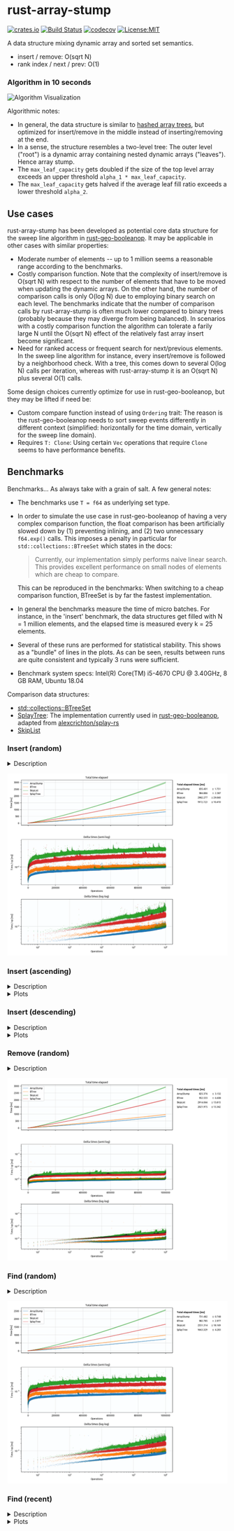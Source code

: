 # rust-array-stump

[![crates.io](https://img.shields.io/crates/v/array_stump.svg)](https://crates.io/crates/array_stump)
[![Build Status](https://github.com/bluenote10/rust-array-stump/workflows/ci/badge.svg)](https://github.com/bluenote10/rust-array-stump/actions?query=workflow%3Aci)
[![codecov](https://codecov.io/gh/bluenote10/rust-array-stump/branch/master/graph/badge.svg)](https://codecov.io/gh/bluenote10/rust-array-stump)
[![License:MIT](https://img.shields.io/badge/License-MIT-yellow.svg)](https://opensource.org/licenses/MIT)

A data structure mixing dynamic array and sorted set semantics.

- insert / remove: O(sqrt N)
- rank index / next / prev: O(1)

### Algorithm in 10 seconds

![Algorithm Visualization](docs/algorithm_visualization.gif)

Algorithmic notes:
- In general, the data structure is similar to [hashed array trees](https://en.wikipedia.org/wiki/Hashed_array_tree), but optimized for insert/remove in the middle instead of inserting/removing at the end.
- In a sense, the structure resembles a two-level tree: The outer level ("root") is a dynamic array containing nested dynamic arrays ("leaves"). Hence array stump.
- The `max_leaf_capacity` gets doubled if the size of the top level array exceeds an upper threshold `alpha_1 * max_leaf_capacity`.
- The `max_leaf_capacity` gets halved if the average leaf fill ratio exceeds a lower threshold `alpha_2`.


## Use cases

rust-array-stump has been developed as potential core data structure for the sweep line algorithm in [rust-geo-booleanop](https://github.com/21re/rust-geo-booleanop). It may be applicable in other cases with similar properties:

- Moderate number of elements -- up to 1 million seems a reasonable range according to the benchmarks.
- Costly comparison function. Note that the complexity of insert/remove is O(sqrt N) with respect to the number of elements that have to be moved when updating the dynamic arrays. On the other hand, the number of comparison calls is only O(log N) due to employing binary search on each level. The benchmarks indicate that the number of comparison calls by rust-array-stump is often much lower compared to binary trees (probably because they may diverge from being balanced). In scenarios with a costly comparison function the algorithm can tolerate a farily large N until the O(sqrt N) effect of the relatively fast array insert become significant.
- Need for ranked access or frequent search for next/previous elements. In the sweep line algorithm for instance, every insert/remove is followed by a neighborhood check. With a tree, this comes down to several O(log N) calls per iteration, whereas with rust-array-stump it is an O(sqrt N) plus several O(1) calls.

Some design choices currently optimize for use in rust-geo-booleanop, but they may be lifted if need be:

- Custom compare function instead of using `Ordering` trait: The reason is the rust-geo-booleanop needs to sort sweep events differently in different context (simplified: horizontally for the time domain, vertically for the sweep line domain).
- Requires `T: Clone`: Using certain `Vec` operations that require `Clone` seems to have performance benefits.


## Benchmarks

Benchmarks... As always take with a grain of salt. A few general notes:

- The benchmarks use `T = f64` as underlying set type.

- In order to simulate the use case in rust-geo-booleanop of having a very complex comparison function, the float comparison has been artificially slowed down by (1) preventing inlining, and (2) two unnecessary `f64.exp()` calls. This imposes a penalty in particular for `std::collections::BTreeSet` which states in the docs:

    > Currently, our implementation simply performs naive linear search. This provides excellent performance on small nodes of elements which are cheap to compare.

    This can be reproduced in the benchmarks: When switching to a cheap comparison function, BTreeSet is by far the fastest implementation.

- In general the benchmarks measure the time of micro batches. For instance, in the 'insert' benchmark, the data structures get filled with N = 1 million elements, and the elapsed time is measured every k = 25 elements.

- Several of these runs are performed for statistical stability. This shows as a "bundle" of lines in the plots. As can be seen, results between runs are quite consistent and typically 3 runs were sufficient.

- Benchmark system specs: Intel(R) Core(TM) i5-4670 CPU @ 3.40GHz, 8 GB RAM, Ubuntu 18.04

Comparison data structures:

- [std::collections::BTreeSet](https://doc.rust-lang.org/std/collections/struct.BTreeSet.html)
- [SplayTree](https://github.com/21re/rust-geo-booleanop/tree/master/lib/src/splay): The implementation currently used in [rust-geo-booleanop](https://github.com/21re/rust-geo-booleanop), adapted from [alexcrichton/splay-rs](https://github.com/alexcrichton/splay-rs)
- [SkipList](https://docs.rs/skiplist/0.3.0/skiplist/)


### Insert (random)

<details>
<summary>Description</summary>
<br>

- This benchmark inserts N = 1 000 000 randomly drawn float elements in batches of k = 25 elements.
Elapsed time is evaluated after each batch.
</details>

![image](results/insert_avg_comparison.png/)


### Insert (ascending)

<details>
<summary>Description</summary>
<br>

- Same as above, but using ascending floating point numbers.
- With default settings, the SplayTree crashes with a stack overflow, and requires to manually raise the stack size to make it work.
</details>

<details>
<summary>Plots</summary>

![image](results/insert_asc_comparison.png/)

</details>


### Insert (descending)

<details>
<summary>Description</summary>
<br>

- Same as above, but using descending floating point numbers.
- With default settings, the SplayTree crashes with a stack overflow, and requires to manually raise the stack size to make it work.
</details>

<details>
<summary>Plots</summary>

![image](results/insert_dsc_comparison.png/)

</details>


### Remove (random)

<details>
<summary>Description</summary>
<br>

- This benchmark first fills N = 1 000 000 randomly drawn float elements into the containers without time measurement.
It then removes random (predetermined) elements in batches of k = 25.
Elapsed time is evaluated after each batch.
- The elapsed times have been reverted for the purpose of the plot so that the x-axis corresponds to the collection size, allowing for double-log plotting.
</details>

![image](results/remove_avg_comparison.png/)


### Find (random)

<details>
<summary>Description</summary>
<br>

- This benchmark fills N = 1 000 000 randomly drawn float elements in batches of k = 25.
The insertion of the batch is not included in time measurement.
After inserting each batch, it calls find (`set.contains`) on k = 25 random elements that are known to exist in the set (elements to be found are predetermined and uniformly distributed).
Elapsed time only measures the time of finding the k = 25 elements.
</details>

![image](results/find_rand_avg_comparison.png/)


### Find (recent)

<details>
<summary>Description</summary>
<br>

- This benchmark fills N = 1 000 000 randomly drawn float elements in batches of k = 25.
The insertion of the batch is not included in time measurement.
After inserting each batch, it calls find (`set.contains`) on the elements k = 25 elements that have just been inserted into the set (find order is randomized, i.e., the k = 25 insert values get shuffeled before the find).
Elapsed time only measures the time of finding the elements of a batch.
- This benchmark was intended to highlight the benefit of splay trees -- finding recently added values. It indeed shows very good performance in this case.
</details>

<details>
<summary>Plots</summary>

![image](results/find_recent_avg_comparison.png/)

</details>
